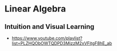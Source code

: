 # Linear Algebra

## Intuition and Visual Learning

- https://www.youtube.com/playlist?list=PLZHQObOWTQDPD3MizzM2xVFitgF8hE_ab